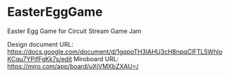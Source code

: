 # EasterEggGame
Easter Egg Game for Circuit Stream Game Jam

Design document URL: https://docs.google.com/document/d/1gqpoTH3lAHU3cH8npqClFTL5WhloKCqu7YPifFgKk7s/edit
Miroboard URL: https://miro.com/app/board/uXjVMXbZXAU=/
